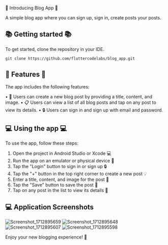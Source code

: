 🎉 Introducing Blog App 🎉

A simple blog app where you can sign up, sign in, create posts  your posts.

## 📚 Getting started 📚

To get started, clone the repository in your IDE.

```bash
git clone https://github.com/fluttercodelabs/blog_app.git
```

## 🌟 Features 🌟

The app includes the following features:

• 📄 Users can create a new blog post by providing a title, content, and image.
• 📋 Users can view a list of all blog posts and tap on any post to view its details.
• 🔒 Users can sign in and sign up with email and password.

## 💻 Using the app 💻

To use the app, follow these steps:

1. Open the project in Android Studio or Xcode 💻
2. Run the app on an emulator or physical device 📱
3. Tap the "Login" button to sign in or sign up 🔒
4. Tap the "+" button in the top right corner to create a new post 💡
5. Enter a title, content, and image for the post 📝
6. Tap the "Save" button to save the post 💾
7. Tap on any post in the list to view its details 📄

## 💻 Application Screenshots

![Screenshot_1712895659](https://github.com/vipinmehra535/blog_app/assets/88340224/64333999-955d-4cef-9e68-19ddb3c1a30e)
![Screenshot_1712895648](https://github.com/vipinmehra535/blog_app/assets/88340224/e3d28569-9f36-4531-a6e3-5d08eb03c5d6)
![Screenshot_1712895607](https://github.com/vipinmehra535/blog_app/assets/88340224/204c0732-93b8-4b4e-92d1-1c8cf385a7a7)
![Screenshot_1712895598](https://github.com/vipinmehra535/blog_app/assets/88340224/5677d3bf-0374-4b93-bfba-ee6e3f8ac541)


Enjoy your new blogging experience! 💖

